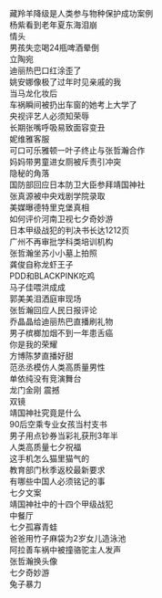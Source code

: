 藏羚羊降级是人类参与物种保护成功案例  
杨紫看到老年夏东海泪崩  
情头  
男孩失恋喝24瓶啤酒晕倒  
立陶宛  
迪丽热巴口红涂歪了  
姚安娜像极了过年时见亲戚的我  
当马龙化妆后  
车祸瞬间被扔出车窗的她考上大学了  
央视评艺人必须知荣辱  
长期张嘴呼吸易致面容变丑  
妮维雅客服  
可口可乐雅顿一叶子终止与张哲瀚合作  
妈妈带男童进女厕被斥责引冲突  
隐秘的角落  
国防部回应日本防卫大臣参拜靖国神社  
张真源被中央戏剧学院录取  
美媒曝德特里克堡真相  
如何评价河南卫视七夕奇妙游  
日本甲级战犯的判决书长达1212页  
广州不再审批学科类培训机构  
张哲瀚坐苏小小墓上拍照  
龚俊自称龙虾王子  
PDD和BLACKPINK吃鸡  
马子佳喂洪成成  
郭美美泪洒庭审现场  
张哲瀚回应人民日报评论  
乔晶晶给迪丽热巴直播刷礼物  
男子槟榔加烟不到一年患舌癌  
你是我的荣耀  
方博陈梦直播好甜  
范丞丞模仿人类高质量男性  
单依纯没有竞演舞台  
龙门金刚 震撼  
双镜  
靖国神社究竟是什么  
90后空乘专业女孩当村支书  
男子用点钞券当彩礼获刑3年半  
人类高质量七夕祝福  
这手机怎么猫里猫气的  
教育部门秋季返校最新要求  
有哪些中国人必须铭记的事  
七夕文案  
靖国神社中的十四个甲级战犯  
中餐厅  
七夕孤寡青蛙  
爸爸用竹子麻袋为2岁女儿造泳池  
阿拉善车祸中被撞骆驼主人发声  
张哲瀚换头像  
七夕奇妙游  
兔子暴力  
